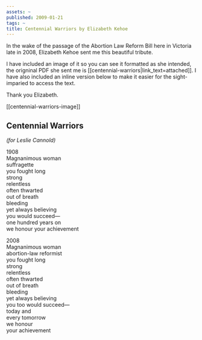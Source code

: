 ```yaml
---
assets: ~
published: 2009-01-21
tags: ~
title: Centennial Warriors by Elizabeth Kehoe
---
```

In the wake of the passage of the Abortion Law Reform Bill here in Victoria late in 2008, Elizabeth Kehoe sent me this beautiful tribute.
  
I have included an image of it so you can see it formatted as she intended, the origninal PDF she sent me is [[centennial-warriors|link_text=attached]]. I have also included an inline version below to make it easier for the sight-imparied to access the text.

Thank you Elizabeth.
  
[[centennial-warriors-image]] 
  
## Centennial Warriors
  
_(for Leslie Cannold)_
  
1908   
Magnanimous woman   
suffragette   
you fought long   
strong   
relentless   
often thwarted   
out of breath   
bleeding   
yet always believing   
you would succeed—   
one hundred years on   
we honour your achievement   
  
2008   
Magnanimous woman   
abortion-law reformist   
you fought long   
strong   
relentless   
often thwarted   
out of breath   
bleeding   
yet always believing   
you too would succeed—   
today and   
every tomorrow   
we honour   
your achievement

